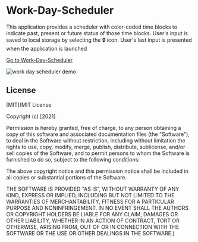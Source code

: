 # Work-Day-Scheduler


This application provides a scheduler with color-coded time blocks to indicate past, present or future status of those time blocks.  User's input is saved to local storage by selecting the &#128274; icon.  User's last input is presented when the application is launched 

[Go to Work-Day-Scheduler](https://xr7tsi.github.io/Work-Day-Scheduler/)

![work day scheduler demo](./Work-Day-Scheduler/assets/Work-Day-Scheduler-Resize-img.png)

## License
[MIT](MIT License

Copyright (c) [2021]

Permission is hereby granted, free of charge, to any person obtaining a copy
of this software and associated documentation files (the "Software"), to deal
in the Software without restriction, including without limitation the rights
to use, copy, modify, merge, publish, distribute, sublicense, and/or sell
copies of the Software, and to permit persons to whom the Software is
furnished to do so, subject to the following conditions:

The above copyright notice and this permission notice shall be included in all
copies or substantial portions of the Software.

THE SOFTWARE IS PROVIDED "AS IS", WITHOUT WARRANTY OF ANY KIND, EXPRESS OR
IMPLIED, INCLUDING BUT NOT LIMITED TO THE WARRANTIES OF MERCHANTABILITY,
FITNESS FOR A PARTICULAR PURPOSE AND NONINFRINGEMENT. IN NO EVENT SHALL THE
AUTHORS OR COPYRIGHT HOLDERS BE LIABLE FOR ANY CLAIM, DAMAGES OR OTHER
LIABILITY, WHETHER IN AN ACTION OF CONTRACT, TORT OR OTHERWISE, ARISING FROM,
OUT OF OR IN CONNECTION WITH THE SOFTWARE OR THE USE OR OTHER DEALINGS IN THE
SOFTWARE.)